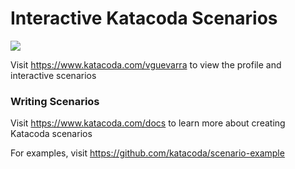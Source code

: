 # Interactive Katacoda Scenarios

[![](http://shields.katacoda.com/katacoda/vguevarra/count.svg)](https://www.katacoda.com/vguevarra "Get your profile on Katacoda.com")

Visit https://www.katacoda.com/vguevarra to view the profile and interactive scenarios

### Writing Scenarios
Visit https://www.katacoda.com/docs to learn more about creating Katacoda scenarios

For examples, visit https://github.com/katacoda/scenario-example

